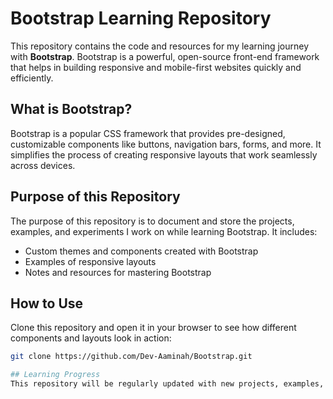# Bootstrap Learning Repository

This repository contains the code and resources for my learning journey with **Bootstrap**. Bootstrap is a powerful, open-source front-end framework that helps in building responsive and mobile-first websites quickly and efficiently.

## What is Bootstrap?
Bootstrap is a popular CSS framework that provides pre-designed, customizable components like buttons, navigation bars, forms, and more. It simplifies the process of creating responsive layouts that work seamlessly across devices.

## Purpose of this Repository
The purpose of this repository is to document and store the projects, examples, and experiments I work on while learning Bootstrap. It includes:
- Custom themes and components created with Bootstrap
- Examples of responsive layouts
- Notes and resources for mastering Bootstrap

## How to Use
Clone this repository and open it in your browser to see how different components and layouts look in action:
```bash
git clone https://github.com/Dev-Aaminah/Bootstrap.git

## Learning Progress
This repository will be regularly updated with new projects, examples, and concepts as I progress in my journey to mastering Bootstrap. The updates will cover various Bootstrap components, grid systems, custom themes, and responsive design practices. I aim to build a strong foundation in using Bootstrap for creating modern and user-friendly web layouts.
